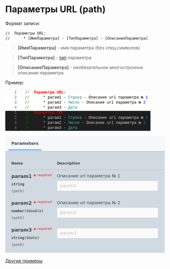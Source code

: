 # Параметры URL (path)

Формат записи:
```bsl
//  Параметры URL:
//      * [ИмяПараметра] - [ТипПараметра] - [ОписаниеПараметра]
```
> **[ИмяПараметра]** - имя параметра (без спец.символов)

> **[ТипПараметра]** - [тип](../Типы/README.md) параметра

> **[ОписаниеПараметра]** - необязательное многострочное описание параметра

Пример:

![path_params_code](./images/path_params_light.png#gh-light-mode-only) ![path_params_code](./images/path_params_dark.png#gh-dark-mode-only)

![path_params](./images/path_params.png)

[Другие примеры](../../exts/EDT/src/HTTPServices/RequestParams/Module.bsl)
